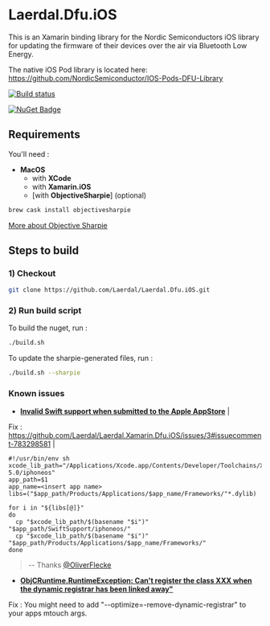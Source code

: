 # Laerdal.Dfu.iOS

This is an Xamarin binding library for the Nordic Semiconductors iOS library for updating the firmware of their devices over the air via Bluetooth Low Energy.

The native iOS Pod library is located here: https://github.com/NordicSemiconductor/IOS-Pods-DFU-Library

[![Build status](https://dev.azure.com/LaerdalMedical/Laerdal%20Nuget%20Platform/_apis/build/status/MAN-Laerdal.Dfu.iOS)](https://dev.azure.com/LaerdalMedical/Laerdal%20Nuget%20Platform/_build/latest?definitionId=112)

[![NuGet Badge](https://buildstats.info/nuget/Laerdal.Dfu.iOS?includePreReleases=true)](https://www.nuget.org/packages/Laerdal.Dfu.iOS/)

## Requirements

You'll need :

- **MacOS**
  - with **XCode**
  - with **Xamarin.iOS**
  - [with **ObjectiveSharpie**] (optional)

```bash
brew cask install objectivesharpie
```

[More about Objective Sharpie](https://docs.microsoft.com/en-us/xamarin/cross-platform/macios/binding/objective-sharpie/get-started)

## Steps to build

### 1) Checkout

```bash
git clone https://github.com/Laerdal/Laerdal.Dfu.iOS.git
```

### 2) Run build script

To build the nuget, run :

```bash
./build.sh
```

To update the sharpie-generated files, run :

```bash
./build.sh --sharpie
```

### Known issues

- [**Invalid Swift support when submitted to the Apple AppStore**](https://github.com/Laerdal/Laerdal.Xamarin.Dfu.iOS/issues/3) |

Fix : https://github.com/Laerdal/Laerdal.Xamarin.Dfu.iOS/issues/3#issuecomment-783298581 | 

```shell
#!/usr/bin/env sh
xcode_lib_path="/Applications/Xcode.app/Contents/Developer/Toolchains/XcodeDefault.xctoolchain/usr/lib/swift-5.0/iphoneos"
app_path=$1
app_name=<insert app name>
libs=("$app_path/Products/Applications/$app_name/Frameworks/"*.dylib)

for i in "${libs[@]}"
do
  cp "$xcode_lib_path/$(basename "$i")" "$app_path/SwiftSupport/iphoneos/"
  cp "$xcode_lib_path/$(basename "$i")" "$app_path/Products/Applications/$app_name/Frameworks/"
done
```

> -- Thanks [@OliverFlecke](https://github.com/OliverFlecke)

- [**ObjCRuntime.RuntimeException: Can't register the class XXX when the dynamic registrar has been linked away"**](https://github.com/Laerdal/Laerdal.Xamarin.Dfu.iOS/issues/1)

Fix : You might need to add "--optimize=-remove-dynamic-registrar" to your apps mtouch args.

